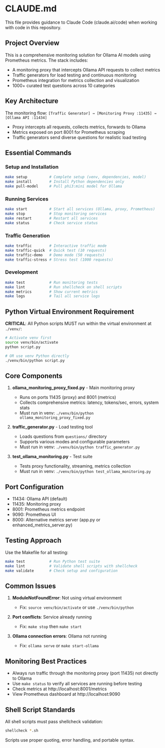 # CLAUDE.md

This file provides guidance to Claude Code (claude.ai/code) when working with code in this repository.

## Project Overview

This is a comprehensive monitoring solution for Ollama AI models using Prometheus metrics. The stack includes:
- A monitoring proxy that intercepts Ollama API requests to collect metrics
- Traffic generators for load testing and continuous monitoring
- Prometheus integration for metrics collection and visualization
- 1000+ curated test questions across 10 categories

## Key Architecture

The monitoring flow: `[Traffic Generator] → [Monitoring Proxy :11435] → [Ollama API :11434]`
- Proxy intercepts all requests, collects metrics, forwards to Ollama
- Metrics exposed on port 8001 for Prometheus scraping
- Traffic generators send diverse questions for realistic load testing

## Essential Commands

### Setup and Installation
```bash
make setup          # Complete setup (venv, dependencies, model)
make install        # Install Python dependencies only
make pull-model     # Pull phi3:mini model for Ollama
```

### Running Services
```bash
make start          # Start all services (Ollama, proxy, Prometheus)
make stop           # Stop monitoring services
make restart        # Restart all services
make status         # Check service status
```

### Traffic Generation
```bash
make traffic        # Interactive traffic mode
make traffic-quick  # Quick test (10 requests)
make traffic-demo   # Demo mode (50 requests)
make traffic-stress # Stress test (1000 requests)
```

### Development
```bash
make test           # Run monitoring tests
make lint           # Run shellcheck on shell scripts
make metrics        # Show current metrics
make logs           # Tail all service logs
```

## Python Virtual Environment Requirement

**CRITICAL**: All Python scripts MUST run within the virtual environment at `./venv/`:

```bash
# Activate venv first
source venv/bin/activate
python script.py

# OR use venv Python directly
./venv/bin/python script.py
```

## Core Components

1. **ollama_monitoring_proxy_fixed.py** - Main monitoring proxy
   - Runs on ports 11435 (proxy) and 8001 (metrics)
   - Collects comprehensive metrics: latency, tokens/sec, errors, system stats
   - Must run in venv: `./venv/bin/python ollama_monitoring_proxy_fixed.py`

2. **traffic_generator.py** - Load testing tool
   - Loads questions from `questions/` directory
   - Supports various modes and configurable parameters
   - Must run in venv: `./venv/bin/python traffic_generator.py`

3. **test_ollama_monitoring.py** - Test suite
   - Tests proxy functionality, streaming, metrics collection
   - Must run in venv: `./venv/bin/python test_ollama_monitoring.py`

## Port Configuration

- 11434: Ollama API (default)
- 11435: Monitoring proxy 
- 8001: Prometheus metrics endpoint
- 9090: Prometheus UI
- 8000: Alternative metrics server (app.py or enhanced_metrics_server.py)

## Testing Approach

Use the Makefile for all testing:
```bash
make test           # Run Python test suite
make lint           # Validate shell scripts with shellcheck
make validate       # Check setup and configuration
```

## Common Issues

1. **ModuleNotFoundError**: Not using virtual environment
   - Fix: `source venv/bin/activate` or use `./venv/bin/python`

2. **Port conflicts**: Service already running
   - Fix: `make stop` then `make start`

3. **Ollama connection errors**: Ollama not running
   - Fix: `ollama serve` or `make start-ollama`

## Monitoring Best Practices

- Always run traffic through the monitoring proxy (port 11435) not directly to Ollama
- Use `make status` to verify all services are running before testing
- Check metrics at http://localhost:8001/metrics
- View Prometheus dashboard at http://localhost:9090

## Shell Script Standards

All shell scripts must pass shellcheck validation:
```bash
shellcheck *.sh
```

Scripts use proper quoting, error handling, and portable syntax.